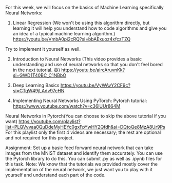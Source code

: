 For this week, we will focus on the basics of Machine Learning specifically Neural Networks:

1) Linear Regression
(We won't be using this algorithm directly, but learning it will help you understand how to code algorithms and give you an idea of a typical machine learning algorithm.)
https://youtu.be/VmbA0pi2cRQ?si=bbAExuoz4xfczTZQ

Try to implement it yourself as well.

2) Introduction to Neural Networks
(This video provides a basic understanding and use of neural networks so that you don't feel bored in the next tutorial. 😄)
https://youtu.be/aircAruvnKk?si=GWD1T40BC_C1NBbO

3) Deep Learning Basics
https://youtu.be/VyWAvY2CF9c?si=CTqW49jLAdv97cHN

4) Implementing Neural Networks Using PyTorch:
Pytorch tutorial:
https://www.youtube.com/watch?v=c36lUUr864M

Neural Networks in Pytorch(You can choose to skip the above tutorial if you want)
https://youtube.com/playlist?list=PLQVvvaa0QuDdeMyHEYc0gxFpYwHY2Qfdh&si=DQtoQe8MzA8Ur9Ps
For this playlist only the first 4 videos are necessary; the rest are optional and not required for this project.


Assignment:
Set up a basic feed forward neural network that can take images from the MNIST dataset and identify them accurately. You can use the Pytorch library to do this. You can submit .py as well as .ipynb files for this task.
Note: We know that the tutorials we provided mostly cover the implementation of the neural network, we just want you to play with it yourself and understand each part of the code. 
